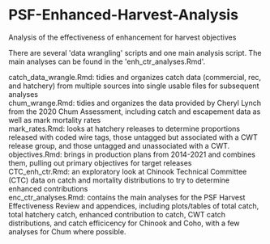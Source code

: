 # PSF-Enhanced-Harvest-Analysis
Analysis of the effectiveness of enhancement for harvest objectives  

There are several 'data wrangling' scripts and one main analysis script. The main analyses can be found in the 'enh_ctr_analyses.Rmd'.  
   
catch_data_wrangle.Rmd: tidies and organizes catch data (commercial, rec, and hatchery) from multiple sources into single usable files for subsequent analyses   
chum_wrange.Rmd: tidies and organizes the data provided by Cheryl Lynch from the 2020 Chum Assessment, including catch and escapement data as well as mark mortality rates  
mark_rates.Rmd: looks at hatchery releases to determine proportions released with coded wire tags, those untagged but associated with a CWT release group, and those untagged and unassociated with a CWT.  
objectives.Rmd: brings in production plans from 2014-2021 and combines them, pulling out primary objectives for target releases  
CTC_enh_ctr.Rmd: an exploratory look at Chinook Technical Committee (CTC) data on catch and mortality distributions to try to determine enhanced contributions  
enc_ctr_analyses.Rmd: contains the main analyses for the PSF Harvest Effectiveness Review and appendices, including plots/tables of total catch, total hatchery catch, enhanced contribution to catch, CWT catch distributions, and catch efficicency for Chinook and Coho, with a few analyses for Chum where possible.  

